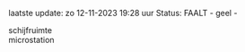 laatste update: 
zo 12-11-2023 19:28   uur 
Status: FAALT - geel - 
<div class="service Y">schijfruimte</div><div class="service Y">microstation</div>